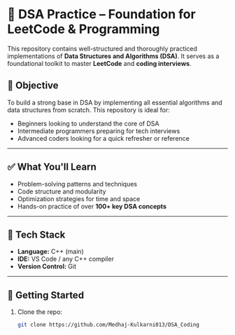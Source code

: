 # 🧠 DSA Practice – Foundation for LeetCode & Programming

This repository contains well-structured and thoroughly practiced implementations of **Data Structures and Algorithms (DSA)**. It serves as a foundational toolkit to master **LeetCode** and **coding interviews**.

## 📌 Objective

To build a strong base in DSA by implementing all essential algorithms and data structures from scratch. This repository is ideal for:

- Beginners looking to understand the core of DSA
- Intermediate programmers preparing for tech interviews
- Advanced coders looking for a quick refresher or reference


---

## ✅ What You'll Learn

- Problem-solving patterns and techniques
- Code structure and modularity
- Optimization strategies for time and space
- Hands-on practice of over **100+ key DSA concepts**

---

## 🧰 Tech Stack

- **Language:** C++ (main)
- **IDE:** VS Code / any C++ compiler
- **Version Control:** Git

---

## 🏁 Getting Started

1. Clone the repo:
   ```bash
   git clone https://github.com/Medhaj-Kulkarni013/DSA_Coding

